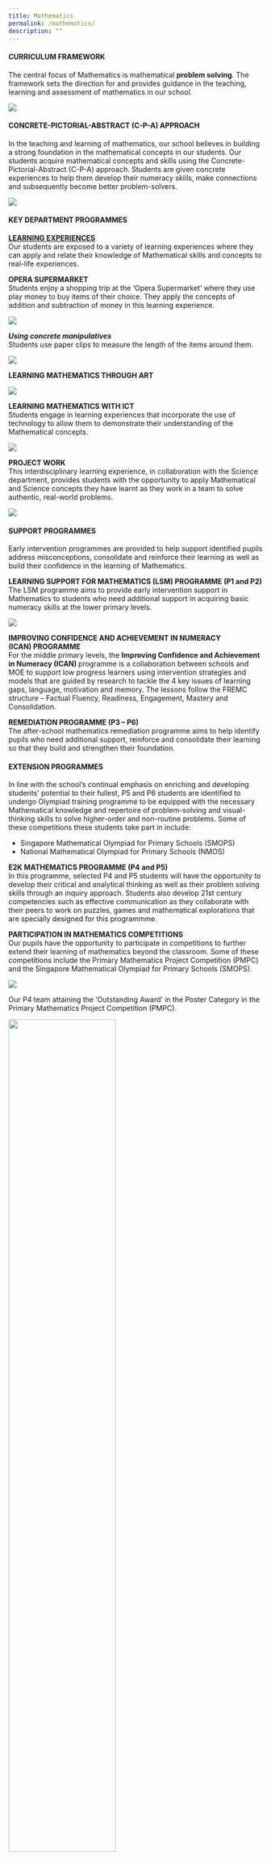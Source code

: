 ```yaml
---
title: Mathematics
permalink: /mathematics/
description: ""
---
```

<h4><strong>CURRICULUM FRAMEWORK</strong></h4>
<p>The central focus of Mathematics is mathematical&nbsp;<strong>problem solving</strong>. The framework sets the direction for and provides guidance in the teaching, learning and assessment of mathematics in our school.</p>
<img src="/images/math1.png">
<h4><strong>CONCRETE-PICTORIAL-ABSTRACT (C-P-A) APPROACH</strong></h4>
<p>In the teaching and learning of mathematics, our school believes in building a strong foundation in the mathematical concepts in our students. Our students acquire mathematical concepts and skills using the Concrete-Pictorial-Abstract (C-P-A) approach. Students are given concrete experiences to help them develop their numeracy skills, make connections and subsequently become better problem-solvers.</p>
<img src="/images/math2.png">
<h4><strong>KEY DEPARTMENT PROGRAMMES</strong></h4>
<p><u><strong>LEARNING EXPERIENCES<br /></strong></u>Our students are exposed to a variety of learning experiences where they can apply and relate their knowledge of Mathematical skills and concepts to real-life experiences.</p>
<p><strong>OPERA SUPERMARKET<br /></strong>Students enjoy a shopping trip at the &lsquo;Opera Supermarket&rsquo; where they use play money to buy items of their choice. They apply the concepts of addition and subtraction of money in this learning experience.</p>
<img src="/images/math3.png">
<p><strong><em>Using concrete manipulatives<br /></em></strong>Students use paper clips to measure the length of the items around them.</p>
<img src="/images/math4.png">
<p><strong>LEARNING MATHEMATICS THROUGH ART</strong></p>
<img src="/images/math5.png">
<p><strong>LEARNING MATHEMATICS WITH ICT<br /></strong>Students engage in learning experiences that incorporate the use of technology to allow them to demonstrate their understanding of the Mathematical concepts.</p>
<img src="/images/math6.png">
<p><strong>PROJECT WORK<br /></strong>This interdisciplinary learning experience, in collaboration with the Science department, provides students with the opportunity to apply Mathematical and Science concepts they have learnt as they work in a team to solve authentic, real-world problems.</p>
<img src="/images/math7.png">
<h4>SUPPORT PROGRAMMES</h4>
<p>Early intervention programmes are provided to help support identified pupils address misconceptions, consolidate and reinforce their learning as well as build their confidence in the learning of Mathematics.</p>
<p><strong>LEARNING SUPPORT FOR MATHEMATICS (LSM)&nbsp;</strong><strong>PROGRAMME</strong><strong>&nbsp;(P1 and P2)<br /></strong>The LSM programme aims to provide early intervention support in Mathematics to students who need additional support in acquiring basic numeracy skills at the lower primary levels.</p>
<img src="/images/math8.png">
<p><strong>IMPROVING CONFIDENCE AND ACHIEVEMENT IN NUMERACY (ICAN)&nbsp;</strong><strong>PROGRAMME<br /></strong>For the middle primary levels, the&nbsp;<strong>Improving Confidence and Achievement in Numeracy (ICAN</strong><strong>)&nbsp;</strong>programme is a collaboration between schools and MOE to support low progress learners using intervention strategies and models that are guided by research to tackle the 4 key issues of learning gaps, language, motivation and memory. The lessons follow the FREMC structure &ndash; Factual Fluency, Readiness, Engagement, Mastery and Consolidation.</p>
<p><strong>REMEDIATION&nbsp;</strong><strong>PROGRAMME&nbsp;</strong><strong>(P3 &ndash; P6)<br /></strong>The after-school mathematics remediation programme aims to help identify pupils who need additional support, reinforce and consolidate their learning so that they build and strengthen their foundation.</p>
<h4><strong>EXTENSION PROGRAMMES</strong></h4>
<p>In line with the school&rsquo;s continual emphasis on enriching and developing students&rsquo; potential to their fullest, P5 and P6 students are identified to undergo Olympiad training programme to be equipped with the necessary Mathematical knowledge and repertoire of problem-solving and visual-thinking skills to solve higher-order and non-routine problems. Some of these competitions these students take part in include:</p>
<ul>
<li>Singapore Mathematical Olympiad for Primary Schools (SMOPS)</li>
<li>National Mathematical Olympiad for Primary Schools (NMOS)</li>
</ul>
<p><strong>E2K MATHEMATICS&nbsp;</strong><strong>PROGRAMME</strong><strong>&nbsp;(P4 and P5)<br /></strong>In this programme, selected P4 and P5 students will have the opportunity to develop their critical and analytical thinking as well as their problem solving skills through an inquiry approach. Students also develop 21st century competencies such as effective communication as they collaborate with their peers to work on puzzles, games and mathematical explorations that are specially designed for this programmme.</p>
<p><strong>PARTICIPATION IN MATHEMATICS COMPETITIONS<br /></strong>Our pupils have the opportunity to participate in competitions to further extend their learning of mathematics beyond the classroom. Some of these competitions include the Primary Mathematics Project Competition (PMPC) and the Singapore Mathematical Olympiad for Primary Schools (SMOPS).</p>
<img src="/images/math9.png">
<p>Our P4 team attaining the &lsquo;Outstanding Award&rsquo; in the Poster Category in the Primary Mathematics Project Competition (PMPC).</p>
<img style="width: 65%;" src="/images/math10.png" />
<p style="text-align: center;">Our P5 and P6 pupils attaining the Silver and Bronze awards at the Singapore Mathematical Olympiad for Primary Schools (SMOPS).</p>